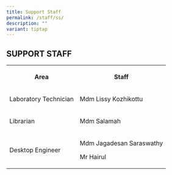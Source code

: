 ```yaml
---
title: Support Staff
permalink: /staff/ss/
description: ""
variant: tiptap
---
```

<h2>SUPPORT STAFF</h2>
<table style="minWidth: 50px">
<colgroup>
<col>
<col>
</colgroup>
<tbody>
<tr>
<th rowspan="1" colspan="1">
<p>Area</p>
</th>
<th rowspan="1" colspan="1">
<p>Staff</p>
</th>
</tr>
<tr>
<td rowspan="1" colspan="1">
<p>Laboratory Technician</p>
</td>
<td rowspan="1" colspan="1">
<p>Mdm Lissy Kozhikottu</p>
</td>
</tr>
<tr>
<td rowspan="1" colspan="1">
<p>Librarian</p>
</td>
<td rowspan="1" colspan="1">
<p>Mdm Salamah</p>
</td>
</tr>
<tr>
<td rowspan="1" colspan="1">
<p>Desktop Engineer</p>
</td>
<td rowspan="1" colspan="1">
<p>Mdm Jagadesan Saraswathy</p>
<p></p>
<p>Mr Hairul</p>
</td>
</tr>
</tbody>
</table>
<p></p>